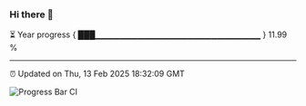 ### Hi there 👋

⏳ Year progress { ███▁▁▁▁▁▁▁▁▁▁▁▁▁▁▁▁▁▁▁▁▁▁▁▁▁▁▁ } 11.99 %

---

⏰ Updated on Thu, 13 Feb 2025 18:32:09 GMT

![Progress Bar CI](https://github.com/DhruviPatel157/GitHub-Actions-Demo/workflows/Progress%20Bar%20CI/badge.svg)
